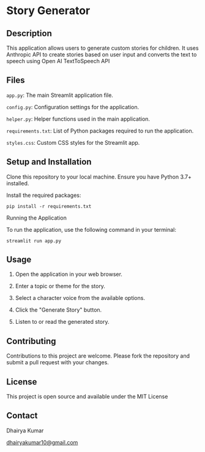 
# Story Generator

## Description

This application allows users to generate custom stories for children. It uses Anthropic API to create stories based on user input and converts the text to speech using Open AI TextToSpeech API
  

## Files

`app.py`: The main Streamlit application file.

`config.py`: Configuration settings for the application.

`helper.py`: Helper functions used in the main application.

`requirements.txt`: List of Python packages required to run the application.

`styles.css`: Custom CSS styles for the Streamlit app.

  

## Setup and Installation

  

Clone this repository to your local machine. Ensure you have Python 3.7+ installed.

Install the required packages:

  

`pip install -r requirements.txt`

  

Running the Application

To run the application, use the following command in your terminal:

  

`streamlit run app.py`

  

## Usage

  

1. Open the application in your web browser.

2. Enter a topic or theme for the story.

3. Select a character voice from the available options.

4. Click the "Generate Story" button.

5. Listen to or read the generated story.

  

## Contributing

Contributions to this project are welcome. Please fork the repository and submit a pull request with your changes.

  

## License

This project is open source and available under the MIT License


## Contact
Dhairya Kumar

dhairyakumar10@gmail.com